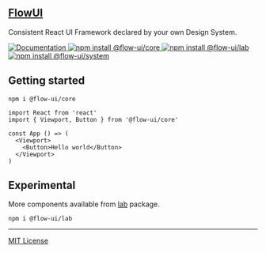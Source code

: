 <p>
  <a href="http://flowui.abr.tech">
    <h2>
		<b>FlowUI</b>
	</h2>
  </a>
  <p>Consistent React UI Framework declared by your own Design System. </p>
  <a href="https://flowui.abr.tech">
    <img alt="Documentation" src="https://img.shields.io/static/v1?label=&message=Documentation&color=blue">
  </a>
  <a href="https://www.npmjs.com/package/@flow-ui/core">
    <img alt="npm install @flow-ui/core" src="https://img.shields.io/npm/v/@flow-ui/core?logo=npm&label=@flow-ui/core&color=green">
  </a>
  <a href="https://www.npmjs.com/package/@flow-ui/lab">
    <img alt="npm install @flow-ui/lab" src="https://img.shields.io/npm/v/@flow-ui/lab?logo=npm&label=@flow-ui/lab&color=green">
  </a>
  <a href="https://www.npmjs.com/package/@flow-ui/system">
    <img alt="npm install @flow-ui/system" src="https://img.shields.io/npm/v/@flow-ui/system?logo=npm&label=@flow-ui/system&color=green">
  </a>
</p>

## Getting started

```
npm i @flow-ui/core
```

```
import React from 'react'
import { Viewport, Button } from '@flow-ui/core'

const App () => (
  <Viewport>
    <Button>Hello world</Button>
  </Viewport>
)
```

## Experimental
More components available from [lab](https://github.com/abr-tech/FlowUI/tree/master/packages/lab) package.

```
npm i @flow-ui/lab
```

***
[MIT License](https://github.com/abr-tech/FlowUI/blob/master/LICENSE)
